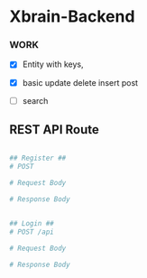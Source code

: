 # Xbrain-Backend

### WORK
- [x] Entity with keys,
- [x] basic update delete insert post
- [ ] search



## REST API Route
```bash

## Register ##
# POST 

# Request Body

# Response Body


## Login ##
# POST /api

# Request Body

# Response Body

